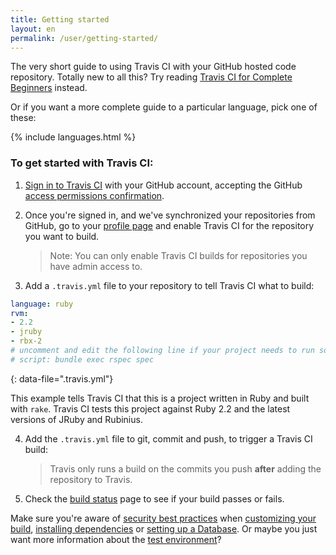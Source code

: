 ```yaml
---
title: Getting started
layout: en
permalink: /user/getting-started/
---
```


The very short guide to using Travis CI with your GitHub hosted code repository. Totally new to all this? Try reading [Travis CI for Complete Beginners](/user/for-beginners) instead.

Or if you want a more complete guide to a particular language, pick one of these:

{% include languages.html %}

### To get started with Travis CI:

1. [Sign in to Travis CI](https://travis-ci.org/auth) with your GitHub account, accepting the GitHub [access permissions confirmation](/user/github-oauth-scopes).

2. Once you're signed in, and we've synchronized your repositories from GitHub, go to your [profile page](https://travis-ci.org/profile) and enable Travis CI for the repository you want to build.

   > Note: You can only enable Travis CI builds for repositories you have admin access to.

3. Add a `.travis.yml` file to your repository to tell Travis CI what to build:

```yaml
language: ruby
rvm:
- 2.2
- jruby
- rbx-2
# uncomment and edit the following line if your project needs to run something other than `rake`:
# script: bundle exec rspec spec
```
{: data-file=".travis.yml"}

   This example tells Travis CI that this is a project written in Ruby and built with `rake`. Travis CI tests this project against Ruby 2.2 and the latest versions of JRuby and Rubinius.

4. Add the `.travis.yml` file to git, commit and push, to trigger a Travis CI build:

   > Travis only runs a build on the commits you push **after** adding the repository to Travis.

5. Check the [build status](https://travis-ci.org/repositories) page to see if your build passes or fails.

Make sure you're aware of [security best practices](/user/best-practices-security/) when [customizing your build](/user/customizing-the-build), [installing dependencies](/user/installing-dependencies) or [setting up a Database](/user/database-setup/). Or maybe you just want more information about the [test environment](/user/ci-environment/)?
